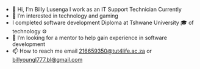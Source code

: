 - 👋 Hi, I’m Billy Lusenga I work as an IT Support Technician Currently
- 👀 I’m interested in technology and gaming 
- I completed software development Diploma at Tshwane University 🎓 of technology ⚙ 
- 💞️ I’m looking for a mentor to help gain experience in software development 
- 📫 How to reach me email 216659350@tut4life.ac.za or billyoungl777.bl@gmail.com 
<!---
Billyoung777/Billyoung777 is a ✨ special ✨ repository because its `README.md` (this file) appears on your GitHub profile.
You can click the Preview link to take a look at your changes.
--->
